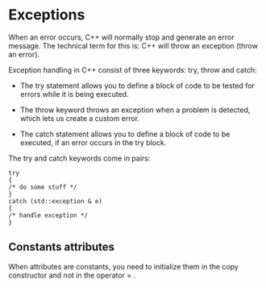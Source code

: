 # Exceptions

When an error occurs, C++ will normally stop and generate an error message. The technical term for this is: C++ will throw an exception (throw an error).

Exception handling in C++ consist of three keywords: try, throw and catch:

- The try statement allows you to define a block of code to be tested for errors while it is being executed.

- The throw keyword throws an exception when a problem is detected, which lets us create a custom error.

- The catch statement allows you to define a block of code to be executed, if an error occurs in the try block.

The try and catch keywords come in pairs:

	try
	{
	/* do some stuff */
	}
	catch (std::exception & e)
	{
	/* handle exception */
	}

## Constants attributes

When attributes are constants, you need to initialize them in the copy constructor and not in the operator = .